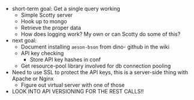 - short-term goal: Get a single query working
   - Simple Scotty server
   - Hook up to mongo
   - Retrieve the proper data
   - How does logging work? My own or can Scotty do some of this?
- next goal:
   - Document installing `aeson-bson` from dino- github in the wiki
   - API key checking
      - Store API key hashes in conf
   - Get resource-pool library involved for db connection pooling
- Need to use SSL to protect the API keys, this is a server-side thing with Apache or Nginx
   - Figure out virtual server with one of those
- LOOK INTO API VERSIONING FOR THE REST CALLS!!
